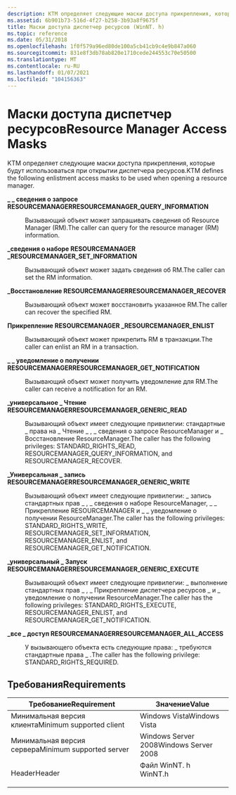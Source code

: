 ```yaml
---
description: KTM определяет следующие маски доступа прикрепления, которые будут использоваться при открытии диспетчера ресурсов.
ms.assetid: 6b901b73-516d-4f27-b258-3b93a8f9675f
title: Маски доступа диспетчер ресурсов (WinNT. h)
ms.topic: reference
ms.date: 05/31/2018
ms.openlocfilehash: 1f0f579a96ed80de100a5cb41cb9c4e9b847a060
ms.sourcegitcommit: 831e8f3db78ab820e1710cede244553c70e50500
ms.translationtype: MT
ms.contentlocale: ru-RU
ms.lasthandoff: 01/07/2021
ms.locfileid: "104156363"
---
```

# <a name="resource-manager-access-masks"></a><span data-ttu-id="dba45-103">Маски доступа диспетчер ресурсов</span><span class="sxs-lookup"><span data-stu-id="dba45-103">Resource Manager Access Masks</span></span>

<span data-ttu-id="dba45-104">KTM определяет следующие маски доступа прикрепления, которые будут использоваться при открытии диспетчера ресурсов.</span><span class="sxs-lookup"><span data-stu-id="dba45-104">KTM defines the following enlistment access masks to be used when opening a resource manager.</span></span>

<dl> <dt>

<span data-ttu-id="dba45-105"><span id="RESOURCEMANAGER_QUERY_INFORMATION"></span><span id="resourcemanager_query_information"></span>**\_ \_ сведения о запросе RESOURCEMANAGER**</span><span class="sxs-lookup"><span data-stu-id="dba45-105"><span id="RESOURCEMANAGER_QUERY_INFORMATION"></span><span id="resourcemanager_query_information"></span>**RESOURCEMANAGER\_QUERY\_INFORMATION**</span></span>
</dt> <dd> <dl> <dt>



<span data-ttu-id="dba45-106">Вызывающий объект может запрашивать сведения об Resource Manager (RM).</span><span class="sxs-lookup"><span data-stu-id="dba45-106">The caller can query for the resource manager (RM) information.</span></span>


</dt> </dl> </dd> <dt>

<span data-ttu-id="dba45-107"><span id="RESOURCEMANAGER_SET_INFORMATION"></span><span id="resourcemanager_set_information"></span>**\_сведения о наборе RESOURCEMANAGER \_**</span><span class="sxs-lookup"><span data-stu-id="dba45-107"><span id="RESOURCEMANAGER_SET_INFORMATION"></span><span id="resourcemanager_set_information"></span>**RESOURCEMANAGER\_SET\_INFORMATION**</span></span>
</dt> <dd> <dl> <dt>



<span data-ttu-id="dba45-108">Вызывающий объект может задать сведения об RM.</span><span class="sxs-lookup"><span data-stu-id="dba45-108">The caller can set the RM information.</span></span>


</dt> </dl> </dd> <dt>

<span data-ttu-id="dba45-109"><span id="RESOURCEMANAGER_RECOVER"></span><span id="resourcemanager_recover"></span>**\_Восстановление RESOURCEMANAGER**</span><span class="sxs-lookup"><span data-stu-id="dba45-109"><span id="RESOURCEMANAGER_RECOVER"></span><span id="resourcemanager_recover"></span>**RESOURCEMANAGER\_RECOVER**</span></span>
</dt> <dd> <dl> <dt>



<span data-ttu-id="dba45-110">Вызывающий объект может восстановить указанное RM.</span><span class="sxs-lookup"><span data-stu-id="dba45-110">The caller can recover the specified RM.</span></span>


</dt> </dl> </dd> <dt>

<span data-ttu-id="dba45-111"><span id="RESOURCEMANAGER_ENLIST"></span><span id="resourcemanager_enlist"></span>**Прикрепление RESOURCEMANAGER \_**</span><span class="sxs-lookup"><span data-stu-id="dba45-111"><span id="RESOURCEMANAGER_ENLIST"></span><span id="resourcemanager_enlist"></span>**RESOURCEMANAGER\_ENLIST**</span></span>
</dt> <dd> <dl> <dt>



<span data-ttu-id="dba45-112">Вызывающий объект может прикрепить RM в транзакции.</span><span class="sxs-lookup"><span data-stu-id="dba45-112">The caller can enlist an RM in a transaction.</span></span>


</dt> </dl> </dd> <dt>

<span data-ttu-id="dba45-113"><span id="RESOURCEMANAGER_GET_NOTIFICATION"></span><span id="resourcemanager_get_notification"></span>**\_ \_ уведомление о получении RESOURCEMANAGER**</span><span class="sxs-lookup"><span data-stu-id="dba45-113"><span id="RESOURCEMANAGER_GET_NOTIFICATION"></span><span id="resourcemanager_get_notification"></span>**RESOURCEMANAGER\_GET\_NOTIFICATION**</span></span>
</dt> <dd> <dl> <dt>



<span data-ttu-id="dba45-114">Вызывающий объект может получить уведомление для RM.</span><span class="sxs-lookup"><span data-stu-id="dba45-114">The caller can receive a notification for an RM.</span></span>


</dt> </dl> </dd> <dt>

<span data-ttu-id="dba45-115"><span id="RESOURCEMANAGER_GENERIC_READ"></span><span id="resourcemanager_generic_read"></span>**\_универсальное \_ Чтение RESOURCEMANAGER**</span><span class="sxs-lookup"><span data-stu-id="dba45-115"><span id="RESOURCEMANAGER_GENERIC_READ"></span><span id="resourcemanager_generic_read"></span>**RESOURCEMANAGER\_GENERIC\_READ**</span></span>
</dt> <dd> <dl> <dt>



<span data-ttu-id="dba45-116">Вызывающий объект имеет следующие привилегии: стандартные \_ права на \_ Чтение \_ , \_ сведения о запросе ResourceManager и \_ Восстановление ResourceManager.</span><span class="sxs-lookup"><span data-stu-id="dba45-116">The caller has the following privileges: STANDARD\_RIGHTS\_READ, RESOURCEMANAGER\_QUERY\_INFORMATION, and RESOURCEMANAGER\_RECOVER.</span></span>


</dt> </dl> </dd> <dt>

<span data-ttu-id="dba45-117"><span id="RESOURCEMANAGER_GENERIC_WRITE"></span><span id="resourcemanager_generic_write"></span>**\_Универсальная \_ запись RESOURCEMANAGER**</span><span class="sxs-lookup"><span data-stu-id="dba45-117"><span id="RESOURCEMANAGER_GENERIC_WRITE"></span><span id="resourcemanager_generic_write"></span>**RESOURCEMANAGER\_GENERIC\_WRITE**</span></span>
</dt> <dd> <dl> <dt>



<span data-ttu-id="dba45-118">Вызывающий объект имеет следующие привилегии: \_ запись стандартных прав \_ , \_ сведения о наборе ResourceManager, \_ \_ Прикрепление RESOURCEMANAGER и \_ \_ уведомление о получении ResourceManager.</span><span class="sxs-lookup"><span data-stu-id="dba45-118">The caller has the following privileges: STANDARD\_RIGHTS\_WRITE, RESOURCEMANAGER\_SET\_INFORMATION, RESOURCEMANAGER\_ENLIST, and RESOURCEMANAGER\_GET\_NOTIFICATION.</span></span>


</dt> </dl> </dd> <dt>

<span data-ttu-id="dba45-119"><span id="RESOURCEMANAGER_GENERIC_EXECUTE"></span><span id="resourcemanager_generic_execute"></span>**\_универсальный \_ Запуск RESOURCEMANAGER**</span><span class="sxs-lookup"><span data-stu-id="dba45-119"><span id="RESOURCEMANAGER_GENERIC_EXECUTE"></span><span id="resourcemanager_generic_execute"></span>**RESOURCEMANAGER\_GENERIC\_EXECUTE**</span></span>
</dt> <dd> <dl> <dt>



<span data-ttu-id="dba45-120">Вызывающий объект имеет следующие привилегии: \_ выполнение стандартных прав \_ , \_ Прикрепление диспетчера ресурсов \_ и \_ уведомление о получении ResourceManager.</span><span class="sxs-lookup"><span data-stu-id="dba45-120">The caller has the following privileges: STANDARD\_RIGHTS\_EXECUTE, RESOURCEMANAGER\_ENLIST, and RESOURCEMANAGER\_GET\_NOTIFICATION.</span></span>


</dt> </dl> </dd> <dt>

<span data-ttu-id="dba45-121"><span id="RESOURCEMANAGER_ALL_ACCESS"></span><span id="resourcemanager_all_access"></span>**\_все \_ доступ RESOURCEMANAGER**</span><span class="sxs-lookup"><span data-stu-id="dba45-121"><span id="RESOURCEMANAGER_ALL_ACCESS"></span><span id="resourcemanager_all_access"></span>**RESOURCEMANAGER\_ALL\_ACCESS**</span></span>
</dt> <dd> <dl> <dt>



<span data-ttu-id="dba45-122">У вызывающего объекта есть следующие права: \_ требуются стандартные права \_ .</span><span class="sxs-lookup"><span data-stu-id="dba45-122">The caller has the following privilege: STANDARD\_RIGHTS\_REQUIRED.</span></span>


</dt> </dl> </dd> </dl>

## <a name="requirements"></a><span data-ttu-id="dba45-123">Требования</span><span class="sxs-lookup"><span data-stu-id="dba45-123">Requirements</span></span>



| <span data-ttu-id="dba45-124">Требование</span><span class="sxs-lookup"><span data-stu-id="dba45-124">Requirement</span></span> | <span data-ttu-id="dba45-125">Значение</span><span class="sxs-lookup"><span data-stu-id="dba45-125">Value</span></span> |
|-------------------------------------|------------------------------------------------------------------------------------|
| <span data-ttu-id="dba45-126">Минимальная версия клиента</span><span class="sxs-lookup"><span data-stu-id="dba45-126">Minimum supported client</span></span><br/> | <span data-ttu-id="dba45-127">Windows Vista</span><span class="sxs-lookup"><span data-stu-id="dba45-127">Windows Vista</span></span><br/>                                                           |
| <span data-ttu-id="dba45-128">Минимальная версия сервера</span><span class="sxs-lookup"><span data-stu-id="dba45-128">Minimum supported server</span></span><br/> | <span data-ttu-id="dba45-129">Windows Server 2008</span><span class="sxs-lookup"><span data-stu-id="dba45-129">Windows Server 2008</span></span><br/>                                                     |
| <span data-ttu-id="dba45-130">Header</span><span class="sxs-lookup"><span data-stu-id="dba45-130">Header</span></span><br/>                   | <dl> <span data-ttu-id="dba45-131"><dt>Файл WinNT. h</dt></span><span class="sxs-lookup"><span data-stu-id="dba45-131"><dt>WinNT.h</dt></span></span> </dl> |



 

 





